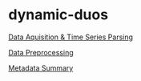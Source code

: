 # dynamic-duos

[Data Aquisition & Time Series Parsing](https://hackmd.io/y9sCKPjnQD-e1S6x1kQstQ?view) 

[Data Preprocessing](https://hackmd.io/zjKzbG0sRpue4GbJDBSBfQ?view) 

[Metadata Summary](https://github.com/hehouts/dynamic-duos/blob/master/R/metadata_summary.md) 
